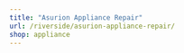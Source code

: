 ```yaml
---
title: "Asurion Appliance Repair"
url: /riverside/asurion-appliance-repair/
shop: appliance
---
```

